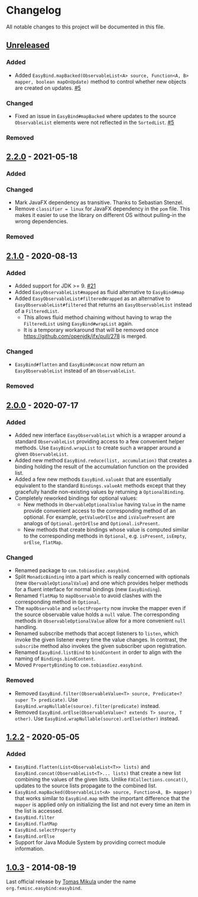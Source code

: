 # Changelog
All notable changes to this project will be documented in this file.

## [Unreleased]
### Added
- Added `EasyBind.mapBacked(ObservableList<A> source, Function<A, B> mapper, boolean mapOnUpdate)` method to control whether new objects are created on updates. [#5](https://github.com/JabRef/EasyBind/pull/5)

### Changed
- Fixed an issue in `EasyBind#mapBacked` where updates to the source `ObservableList` elements were not reflected in the `SortedList`. [#5](https://github.com/JabRef/EasyBind/pull/5)

### Removed

## [2.2.0] - 2021-05-18
### Added
### Changed
- Mark JavaFX dependency as transitive. Thanks to Sebastian Stenzel.
- Remove `classifier = linux` for JavaFX dependency in the `pom` file. This makes it easier to use the library on different OS without pulling-in the wrong dependencies.

### Removed

## [2.1.0] - 2020-08-13
### Added
- Added support for JDK >= 9. [#21](https://github.com/tobiasdiez/EasyBind/issues/21)
- Added `EasyObservableList#mapped` as fluid alternative to `EasyBind#map`
- Added `EasyObservableList#filteredWrapped` as an alternative to `EasyObservableList#filtered` that returns an `EasyObservableList` instead of a `FilteredList`.
  - This allows fluid method chaining without having to wrap the `FilteredList` using `EasyBind#wrapList` again.
  - It is a temporary workaround that will be removed once https://github.com/openjdk/jfx/pull/278 is merged.

### Changed
- `EasyBind#flatten` and `EasyBind#concat` now return an `EasyObservableList` instead of an `ObservableList`.

### Removed

## [2.0.0] - 2020-07-17
### Added
- Added new interface `EasyObservableList` which is a wrapper around a standard `ObservableList` providing access to a few convenient helper methods. Use `EasyBind.wrapList` to create such a wrapper around a given `ObservableList`.
- Added new method `EasyBind.reduce(list, accumulation)` that creates a binding holding the result of the accumulation function on the provided list.
- Added a few new methods `EasyBind.valueAt` that are essentially equivalent to the standard `Bindings.valueAt` methods except that they gracefully handle non-existing values by returning a `OptionalBinding`.
- Completely reworked bindings for optional values: 
  - New methods in `ObervableOptionalValue` having `Value` in the name provide convenient access to the corresponding method of an optional. For example, `getValueOrElse` and `isValuePresent` are analogs of `Optional.getOrElse` and `Optional.isPresent`.
  - New methods that create bindings whose value is computed similar to the corresponding methods in `Optional`, e.g. `isPresent`, `isEmpty`, `orElse`, `flatMap`.

### Changed
- Renamed package to `com.tobiasdiez.easybind`.
- Split `MonadicBinding` into a part which is really concerned with optionals (new `ObervableOptionalValue`) and one which provides helper methods for a fluent interface for normal bindings (new `EasyBinding`).
- Renamed `flatMap` to `mapObservable` to avoid clashes with the corresponding method in `Optional`.
- The `mapObservable` and `selectProperty` now invoke the mapper even if the source observable value holds a `null` value. The corresponding methods in `ObservableOptionalValue` allow for a more convenient `null` handling.
- Renamed subscribe methods that accept listeners to `listen`, which invoke the given listener every time the value changes. In contrast, the `subscribe` method also invokes the given subscriber upon registration. 
- Renamed `EasyBind.listBind` to `bindContent` in order to align with the naming of `Bindings.bindContent`.
- Moved `PropertyBinding` to `com.tobiasdiez.easybind`.

### Removed
- Removed `EasyBind.filter(ObservableValue<T> source, Predicate<? super T> predicate)`. Use `EasyBind.wrapNullable(source).filter(predicate)` instead. 
- Removed `EasyBind.orElse(ObservableValue<? extends T> source, T other)`. Use `EasyBind.wrapNullable(source).orElse(other)` instead. 


## [1.2.2] - 2020-05-05
### Added
- `EasyBind.flatten(List<ObservableList<T>> lists)` and `EasyBind.concat(ObservableList<T>... lists)` that create a new list combining the values of the given lists. Unlike `FXCollections.concat()`, updates to the source lists propagate to the combined list.
- `EasyBind.mapBacked(ObservableList<A> source, Function<A, B> mapper)` that works similar to `EasyBind.map` with the important difference that the `mapper` is applied only on initializing the list and not every time an item in the list is accessed.
- `EasyBind.filter`
- `EasyBind.flatMap`
- `EasyBind.selectProperty`
- `EasyBind.orElse`
- Support for Java Module System by providing correct module information.

## [1.0.3] - 2014-08-19
Last official release by [Tomas Mikula](https://github.com/TomasMikula/EasyBind) under the name `org.fxmisc.easybind:easybind`.


[Unreleased]: https://github.com/tobiasdiez/EasyBind/compare/v1.2.2...master
[2.2.0]: https://github.com/tobiasdiez/EasyBind/compare/2.1.0...2.2.0
[2.1.0]: https://github.com/tobiasdiez/EasyBind/compare/2.0.0...2.1.0
[2.0.0]: https://github.com/tobiasdiez/EasyBind/compare/v1.2.2...2.0.0
[1.2.2]: https://github.com/tobiasdiez/EasyBind/compare/v1.0.3...v1.2.2
[1.0.3]: https://github.com/tobiasdiez/EasyBind/releases/tag/v1.0.3
